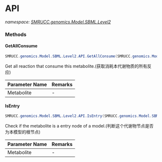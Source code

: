 ﻿# API
_namespace: [SMRUCC.genomics.Model.SBML.Level2](./index.md)_





### Methods

#### GetAllConsume
```csharp
SMRUCC.genomics.Model.SBML.Level2.API.GetAllConsume(SMRUCC.genomics.Model.SBML.Level2.XmlFile,System.String)
```
Get all reaction that consume this metabolite.(获取消耗本代谢物质的所有反应)

|Parameter Name|Remarks|
|--------------|-------|
|Metabolite|-|


#### IsEntry
```csharp
SMRUCC.genomics.Model.SBML.Level2.API.IsEntry(SMRUCC.genomics.Model.SBML.Level2.XmlFile,System.String)
```
Check if the metabolite is a entry node of a model.(判断这个代谢物节点是否为本模型的根节点)

|Parameter Name|Remarks|
|--------------|-------|
|Metabolite|-|



